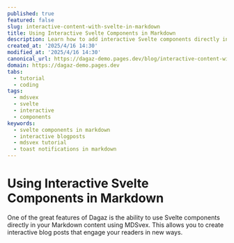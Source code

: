 ```yaml
---
published: true
featured: false
slug: interactive-content-with-svelte-in-markdown
title: Using Interactive Svelte Components in Markdown
description: Learn how to add interactive Svelte components directly in your Markdown content
created_at: '2025/4/16 14:30'
modified_at: '2025/4/16 14:30'
canonical_url: https://dagaz-demo.pages.dev/blog/interactive-content-with-svelte-in-markdown
domain: https://dagaz-demo.pages.dev
tabs:
  - tutorial
  - coding
tags:
  - mdsvex
  - svelte
  - interactive
  - components
keywords:
  - svelte components in markdown
  - interactive blogposts
  - mdsvex tutorial
  - toast notifications in markdown
---
```


<script>
  import {Button} from '$components/jera';
</script>

# Using Interactive Svelte Components in Markdown

One of the great features of Dagaz is the ability to use Svelte components directly in your Markdown content using MDSvex. This allows you to create interactive blog posts that engage your readers in new ways.

